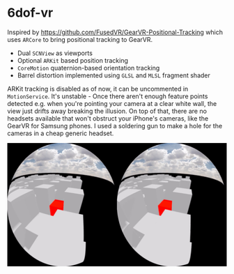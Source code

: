 # 6dof-vr

Inspired by https://github.com/FusedVR/GearVR-Positional-Tracking which uses `ARCore` to bring positional tracking to GearVR.

- Dual `SCNView` as viewports
- Optional `ARKit` based position tracking
- `CoreMotion` quaternion-based orientation tracking
- Barrel distortion implemented using `GLSL` and `MLSL` fragment shader

ARKit tracking is disabled as of now, it can be uncommented in `MotionService`. It's unstable - Once there aren't enough feature points detected e.g. when you're pointing your camera at a clear white wall, the view just drifts away breaking the illusion. On top of that, there are no headsets available that won't obstruct your iPhone's cameras, like the GearVR for Samsung phones. I used a soldering gun to make a hole for the cameras in a cheap generic headset.

![Example image](https://github.com/bartlomiejn/6dof-vr/blob/master/barrel-dist.jpeg "MLSL Example image")
